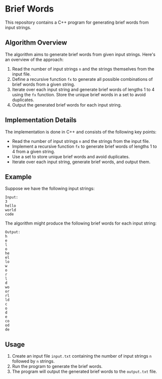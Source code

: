 # Brief Words

This repository contains a C++ program for generating brief words from input strings.

## Algorithm Overview

The algorithm aims to generate brief words from given input strings. Here's an overview of the approach:

1. Read the number of input strings `n` and the strings themselves from the input file.
2. Define a recursive function `fx` to generate all possible combinations of brief words from a given string.
3. Iterate over each input string and generate brief words of lengths 1 to 4 using the `fx` function. Store the unique brief words in a set to avoid duplicates.
4. Output the generated brief words for each input string.

## Implementation Details

The implementation is done in C++ and consists of the following key points:

- Read the number of input strings `n` and the strings from the input file.
- Implement a recursive function `fx` to generate brief words of lengths 1 to 4 from a given string.
- Use a set to store unique brief words and avoid duplicates.
- Iterate over each input string, generate brief words, and output them.

## Example

Suppose we have the following input strings:

```
Input:
3
hello
world
code
```

The algorithm might produce the following brief words for each input string:

```
Output:
h
e
l
o
he
el
lo
w
o
r
l
d
wo
or
rl
ld
c
o
d
e
co
od
de
```

## Usage

1. Create an input file `input.txt` containing the number of input strings `n` followed by `n` strings.
2. Run the program to generate the brief words.
3. The program will output the generated brief words to the `output.txt` file.
